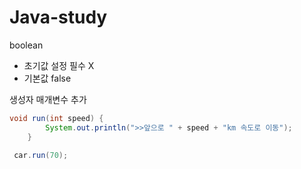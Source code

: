 # Java-study

boolean
- 초기값 설정 필수 X 
- 기본값 false

생성자 매개변수 추가
```java
void run(int speed) {
		System.out.println(">>앞으로 " + speed + "km 속도로 이동");
	}
 
 car.run(70);
 ```
 












